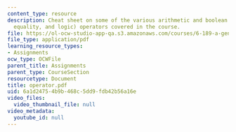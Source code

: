```yaml
---
content_type: resource
description: Cheat sheet on some of the various arithmetic and boolean (comparison,
  equality, and logic) operators covered in the course.
file: https://ol-ocw-studio-app-qa.s3.amazonaws.com/courses/6-189-a-gentle-introduction-to-programming-using-python-january-iap-2008/6a1d24754b9b468c5dd9fdb42b56a16e_operator.pdf
file_type: application/pdf
learning_resource_types:
- Assignments
ocw_type: OCWFile
parent_title: Assignments
parent_type: CourseSection
resourcetype: Document
title: operator.pdf
uid: 6a1d2475-4b9b-468c-5dd9-fdb42b56a16e
video_files:
  video_thumbnail_file: null
video_metadata:
  youtube_id: null
---
```

